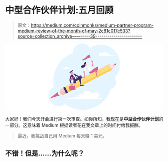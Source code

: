 # 中型合作伙伴计划:五月回顾

> 原文：<https://medium.com/coinmonks/medium-partner-program-medium-review-of-the-month-of-may-2c81c017c533?source=collection_archive---------39----------------------->

![](img/19301eebca45e712a486c105f9a418b7.png)

大家好！我们今天开会进行第一次审查。如你所知，我现在是**中型合作伙伴计划**的一部分。这意味着 Medium 根据读者花在我文章上的时间付给我报酬。

> 最近，我挑战自己用 Medium 每天赚 1 美元。

## 不错！但是……为什么呢？